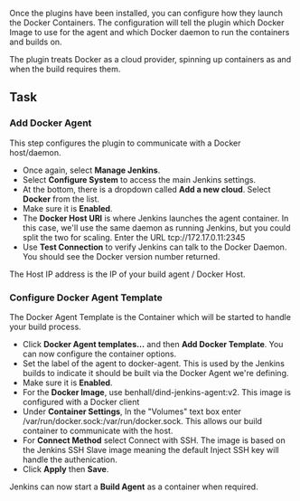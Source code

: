 Once the plugins have been installed, you can configure how they launch the Docker Containers. The configuration will tell the plugin which Docker Image to use for the agent and which Docker daemon to run the containers and builds on.

The plugin treats Docker as a cloud provider, spinning up containers as and when the build requires them.

## Task

### Add Docker Agent

This step configures the plugin to communicate with a Docker host/daemon.

* Once again, select **Manage Jenkins**.
* Select **Configure System** to access the main Jenkins settings.
* At the bottom, there is a dropdown called **Add a new cloud**. Select **Docker** from the list.
* Make sure it is **Enabled**.
* The **Docker Host URI** is where Jenkins launches the agent container. In this case, we'll use the same daemon as running Jenkins, but you could split the two for scaling. Enter the URL tcp://172.17.0.11:2345
* Use **Test Connection** to verify Jenkins can talk to the Docker Daemon. You should see the Docker version number returned.

The Host IP address is the IP of your build agent / Docker Host.

### Configure Docker Agent Template

The Docker Agent Template is the Container which will be started to handle your build process.

* Click **Docker Agent templates...** and then **Add Docker Template**. You can now configure the container options.
* Set the label of the agent to docker-agent. This is used by the Jenkins builds to indicate it should be built via the Docker Agent we're defining.
* Make sure it is **Enabled**.
* For the **Docker Image**, use benhall/dind-jenkins-agent:v2. This image is configured with a Docker client
* Under **Container Settings**, In the "Volumes" text box enter /var/run/docker.sock:/var/run/docker.sock. This allows our build container to communicate with the host.
* For **Connect Method** select Connect with SSH. The image is based on the Jenkins SSH Slave image meaning the default Inject SSH key will handle the authenication.
* Click **Apply** then **Save**.

Jenkins can now start a **Build Agent** as a container when required.
